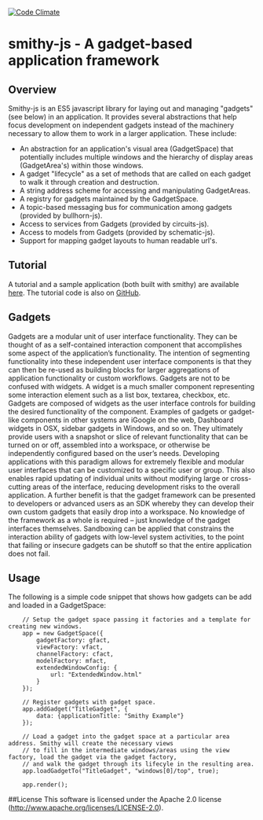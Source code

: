 [![Code Climate](https://codeclimate.com/github/atsid/breadboard/badges/gpa.svg)](https://codeclimate.com/github/atsid/breadboard)
# smithy-js - A gadget-based application framework

## Overview
Smithy-js is an ES5 javascript library for laying out and managing "gadgets" (see below) in an application. It provides several abstractions that help focus development on independent gadgets instead of the machinery necessary to allow them to work in a larger application. These include:
* An abstraction for an application's visual area (GadgetSpace) that potentially includes multiple windows and the hierarchy of display areas (GadgetArea's) within those windows.
* A gadget "lifecycle" as a set of methods that are called on each gadget to walk it through creation and destruction.
* A string address scheme for accessing and manipulating GadgetAreas.
* A registry for gadgets maintained by the GadgetSpace.
* A topic-based messaging bus for communication among gadgets (provided by bullhorn-js).
* Access to services from Gadgets (provided by circuits-js).
* Access to models from Gadgets (provided by schematic-js).
* Support for mapping gadget layouts to human readable url's.

## Tutorial
A tutorial and a sample application (both built with smithy) are available [here](http://smithy-tutorial.elasticbeanstalk.com/). The tutorial code is also on [GitHub](https://github.com/atsid/smithy-tutorial).

## Gadgets
Gadgets are a modular unit of user interface functionality. They can be thought of as a self-contained interaction component that accomplishes some aspect of the application’s functionality. The intention of segmenting functionality into these independent user interface components is that they can then be re-used as building blocks for larger aggregations of application functionality or custom workflows.
Gadgets are not to be confused with widgets. A widget is a much smaller component representing some interaction element such as a list box, textarea, checkbox, etc. Gadgets are composed of widgets as the user interface controls for building the desired functionality of the component.
Examples of gadgets or gadget-like components in other systems are iGoogle on the web, Dashboard widgets in OSX, sidebar gadgets in Windows, and so on. They ultimately provide users with a snapshot or slice of relevant functionality that can be turned on or off, assembled into a workspace, or otherwise be independently configured based on the user’s needs. Developing applications with this paradigm allows for extremely flexible and modular user interfaces that can be customized to a specific user or group. This also enables rapid updating of individual units without modifying large or cross-cutting areas of the interface, reducing development risks to the overall application. A further benefit is that the gadget framework can be presented to developers or advanced users as an SDK whereby they can develop their own custom gadgets that easily drop into a workspace. No knowledge of the framework as a whole is required – just knowledge of the gadget interfaces themselves. Sandboxing can be applied that constrains the interaction ability of gadgets with low-level system activities, to the point that failing or insecure gadgets can be shutoff so that the entire application does not fail.

## Usage
The following is a simple code snippet that shows how gadgets can be add and loaded in a GadgetSpace:
````
    // Setup the gadget space passing it factories and a template for creating new windows.
    app = new GadgetSpace({
        gadgetFactory: gfact,
        viewFactory: vfact,
        channelFactory: cfact,
        modelFactory: mfact,
        extendedWindowConfig: {
            url: "ExtendedWindow.html"
        }
    });

    // Register gadgets with gadget space.
    app.addGadget("TitleGadget", {
        data: {applicationTitle: "Smithy Example"}
    });

    // Load a gadget into the gadget space at a particular area address. Smithy will create the necessary views
    // to fill in the intermediate windows/areas using the view factory, load the gadget via the gadget factory,
    // and walk the gadget through its lifecyle in the resulting area.
    app.loadGadgetTo("TitleGadget", "windows[0]/top", true);

    app.render();

````

##License
This software is licensed under the Apache 2.0 license (http://www.apache.org/licenses/LICENSE-2.0).
